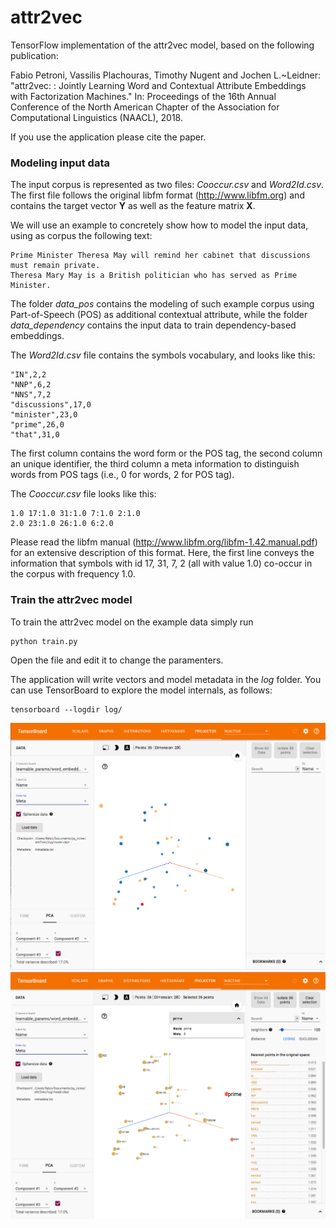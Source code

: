 # attr2vec


TensorFlow implementation of the attr2vec model, based on the following publication:

Fabio Petroni, Vassilis Plachouras, Timothy Nugent and Jochen L.~Leidner: "attr2vec: : Jointly Learning Word and Contextual Attribute Embeddings with Factorization Machines." In: Proceedings of the 16th Annual Conference of the North American Chapter of the Association for Computational Linguistics (NAACL), 2018.

If you use the application please cite the paper.



### Modeling input data

The input corpus is represented as two files: *Cooccur.csv* and *Word2Id.csv*. 
The first file follows the original libfm format (http://www.libfm.org) and contains the target vector **Y** as well as the feature matrix **X**.


We will use an example to concretely show how to model the input data, using as corpus the following text:

```
Prime Minister Theresa May will remind her cabinet that discussions must remain private. 
Theresa Mary May is a British politician who has served as Prime Minister.
```

The folder *data_pos* contains the modeling of such example corpus using Part-of-Speech (POS) as additional contextual attribute, while the folder *data_dependency* contains the input data to train dependency-based embeddings.

The *Word2Id.csv* file contains the symbols vocabulary, and looks like this:
```
"IN",2,2
"NNP",6,2
"NNS",7,2
"discussions",17,0
"minister",23,0
"prime",26,0
"that",31,0
```
The first column contains the word form or the POS tag, the second column an unique identifier, the third column a meta information to distinguish words from POS tags (i.e., 0 for words, 2 for POS tag).


The *Cooccur.csv* file looks like this:

```
1.0 17:1.0 31:1.0 7:1.0 2:1.0
2.0 23:1.0 26:1.0 6:2.0
```
Please read the libfm manual (http://www.libfm.org/libfm-1.42.manual.pdf) for an extensive description of this format. Here, the first line conveys the information that symbols with id 17, 31, 7, 2 (all with value 1.0) co-occur in the corpus with frequency 1.0.

### Train the attr2vec model

To train the attr2vec model on the example data simply run
```{r, engine='bash', count_lines}
python train.py
```
Open the file and edit it to change the paramenters.

The application will write vectors and model metadata in the *log* folder.
You can use TensorBoard to explore the model internals, as follows:

```{r, engine='bash', count_lines}
tensorboard --logdir log/
```

![Alt text](screenshots/tensorboard1.png?raw=true "TensorBoard1")
![Alt text](screenshots/tensorboard2.png?raw=true "TensorBoard2")